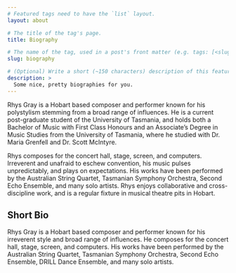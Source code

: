 ```yaml
---
# Featured tags need to have the `list` layout.
layout: about

# The title of the tag's page.
title: Biography

# The name of the tag, used in a post's front matter (e.g. tags: [<slug>]).
slug: biography

# (Optional) Write a short (~150 characters) description of this featured tag.
description: >
  Some nice, pretty biographies for you.
---
```



Rhys Gray is a Hobart based composer and performer known for his polystylism stemming from a broad range of influences. He is a current post-graduate student of the University of Tasmania, and holds both a Bachelor of Music with First Class Honours and an Associate’s Degree in Music Studies from the University of Tasmania, where he studied with Dr. Maria Grenfell and Dr. Scott McIntyre.

Rhys composes for the concert hall, stage, screen, and computers. Irreverent and unafraid to eschew convention, his music pulses unpredictably, and plays on expectations. His works have been performed by the Australian String Quartet, Tasmanian Symphony Orchestra, Second Echo Ensemble, and many solo artists. Rhys enjoys collaborative and cross-discipline work, and is a regular fixture in musical theatre pits in Hobart. 


## Short Bio

Rhys Gray is a Hobart based composer and performer known for his irreverent style and broad range of influences. He composes for the concert hall, stage, screen, and computers. His works have been performed by the Australian String Quartet, Tasmanian Symphony Orchestra, Second Echo Ensemble, DRILL Dance Ensemble, and many solo artists.